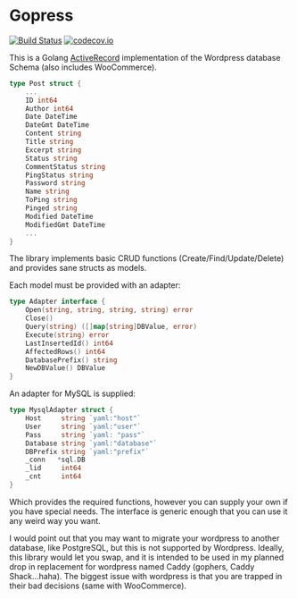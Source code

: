 # Gopress
[![Build Status](https://travis-ci.org/jasonknight/gopress.svg?branch=master)](https://travis-ci.org/jasonknight/gopress)
[![codecov.io](https://codecov.io/gh/jasonknight/gopress/coverage.svg?branch=master)](https://codecov.io/gh/jasonknight/gopress)

This is a Golang [ActiveRecord](https://en.wikipedia.org/wiki/Active_record_pattern) implementation of the Wordpress database Schema (also includes WooCommerce).

```go
type Post struct {
    ...
    ID int64
    Author int64
    Date DateTime
    DateGmt DateTime
    Content string
    Title string
    Excerpt string
    Status string
    CommentStatus string
    PingStatus string
    Password string
    Name string
    ToPing string
    Pinged string
    Modified DateTime
    ModifiedGmt DateTime
    ...
}
```

The library implements basic CRUD functions (Create/Find/Update/Delete) and provides sane structs as models. 

Each model must be provided with an adapter:

```go
type Adapter interface {
    Open(string, string, string, string) error
    Close()
    Query(string) ([]map[string]DBValue, error)
    Execute(string) error
    LastInsertedId() int64
    AffectedRows() int64
    DatabasePrefix() string
    NewDBValue() DBValue
}
```

An adapter for MySQL is supplied:

```go
type MysqlAdapter struct {
    Host     string `yaml:"host"`
    User     string `yaml:"user"`
    Pass     string `yaml: "pass"`
    Database string `yaml:"database"`
    DBPrefix string `yaml:"prefix"`
    _conn   *sql.DB
    _lid     int64
    _cnt     int64
}
```

Which provides the required functions, however you can
supply your own if you have special needs. The interface
is generic enough that you can use it any weird way
you want.

I would point out that you may want to migrate your wordpress to another database, like PostgreSQL, but this is not supported by Wordpress. Ideally, this library would let you swap, and it is intended to be used in my planned drop in replacement for wordpress named Caddy (gophers, Caddy Shack...haha). The biggest issue with wordpress is that you are trapped in their bad decisions (same with WooCommerce). 


